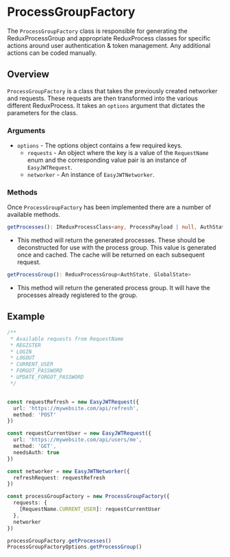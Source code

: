 # ProcessGroupFactory
The `ProcessGroupFactory` class is responsible for generating the ReduxProcessGroup and appropriate ReduxProcess classes for specific actions around user authentication & token management. Any additional actions can be coded manually.

## Overview

`ProcessGroupFactory` is a class that takes the previously created networker and requests. These requests are then transformed into the various different ReduxProcess. It takes an `options` argument that dictates the parameters for the class.

### Arguments
* `options` - The options object contains a few required keys.
  * `requests` - An object where the key is a value of the `RequestName` enum and the corresponding value pair is an instance of `EasyJWTRequest`.
  * `networker` - An instance of `EasyJWTNetworker`.

### Methods

Once `ProcessGroupFactory` has been implemented there are a number of available methods.
```typescript
getProcesses(): IReduxProcessClass<any, ProcessPayload | null, AuthState, GlobalState>[]
```
  * This method will return the generated processes. These should be deconstructed for use with the process group. This value is generated once and cached. The cache will be returned on each subsequent request.

```typescript
getProcessGroup(): ReduxProcessGroup<AuthState, GlobalState>
```
  * This method will return the generated process group. It will have the processes already registered to the group.

## Example
```typescript
/**
 * Available requests from RequestName
 * REGISTER
 * LOGIN
 * LOGOUT
 * CURRENT_USER
 * FORGOT_PASSWORD
 * UPDATE_FORGOT_PASSWORD
 */


const requestRefresh = new EasyJWTRequest({
  url: 'https://mywebsite.com/api/refresh',
  method: 'POST'
})

const requestCurrentUser = new EasyJWTRequest({
  url: 'https://mywebsite.com/api/users/me',
  method: 'GET',
  needsAuth: true
})

const networker = new EasyJWTNetworker({
  refreshRequest: requestRefresh
})

const processGroupFactory = new ProcessGroupFactory({
  requests: {
    [RequestName.CURRENT_USER]: requestCurrentUser
  },
  networker
})

processGroupFactory.getProcesses()
ProcessGroupFactoryOptions.getProcessGroup()
```

